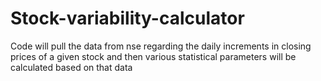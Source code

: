 # Stock-variability-calculator
Code will pull the data from nse regarding the daily increments in closing prices of a given stock and then various statistical parameters will be calculated based on that data
